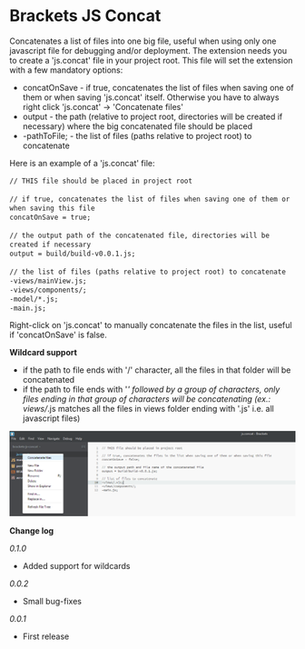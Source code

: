Brackets JS Concat
==================

Concatenates a list of files into one big file, useful when using only one javascript file for debugging and/or deployment. The extension needs you to create a 'js.concat' file in your project root. This file will set the extension with a few mandatory options:

* concatOnSave - if true, concatenates the list of files when saving one of them or when saving 'js.concat' itself. Otherwise you have to always right click 'js.concat' -> 'Concatenate files'
* output - the path (relative to project root, directories will be created if necessary) where the big concatenated file should be placed
* -pathToFile; - the list of files (paths relative to project root) to concatenate

Here is an example of a 'js.concat' file:
```
// THIS file should be placed in project root

// if true, concatenates the list of files when saving one of them or when saving this file
concatOnSave = true;

// the output path of the concatenated file, directories will be created if necessary
output = build/build-v0.0.1.js;

// the list of files (paths relative to project root) to concatenate
-views/mainView.js;
-views/components/;
-model/*.js;
-main.js;
```

Right-click on 'js.concat' to manually concatenate the files in the list, useful if 'concatOnSave' is false.

<b>Wildcard support</b>
* if the path to file ends with '/' character, all the files in that folder will be concatenated
* if the path to file ends with '*' followed by a group of characters, only files ending in that group of characters will be concatenating (ex.: views/*.js matches all the files in views folder ending with '.js' i.e. all javascript files)

![](https://raw.githubusercontent.com/smiclea/brackets-js-concat/master/screenshot.png)

<b>Change log</b>

<i>0.1.0</i>
<ul>
<li>Added support for wildcards</li>
</ul>

<i>0.0.2</i>
<ul>
<li>Small bug-fixes</li>
</ul>

<i>0.0.1</i>
<ul>
<li>First release</li>
</ul>